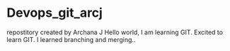 # Devops_git_arcj
repostitory created by Archana J
Hello world, I am learning GIT. Excited to learn GIT.
I learned branching and merging..
